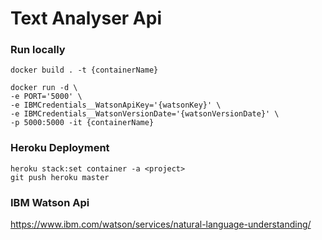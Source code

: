 # Text Analyser Api

### Run locally
```
docker build . -t {containerName}

docker run -d \
-e PORT='5000' \
-e IBMCredentials__WatsonApiKey='{watsonKey}' \
-e IBMCredentials__WatsonVersionDate='{watsonVersionDate}' \
-p 5000:5000 -it {containerName}
```

### Heroku Deployment
```
heroku stack:set container -a <project>
git push heroku master
```

### IBM Watson Api
https://www.ibm.com/watson/services/natural-language-understanding/
